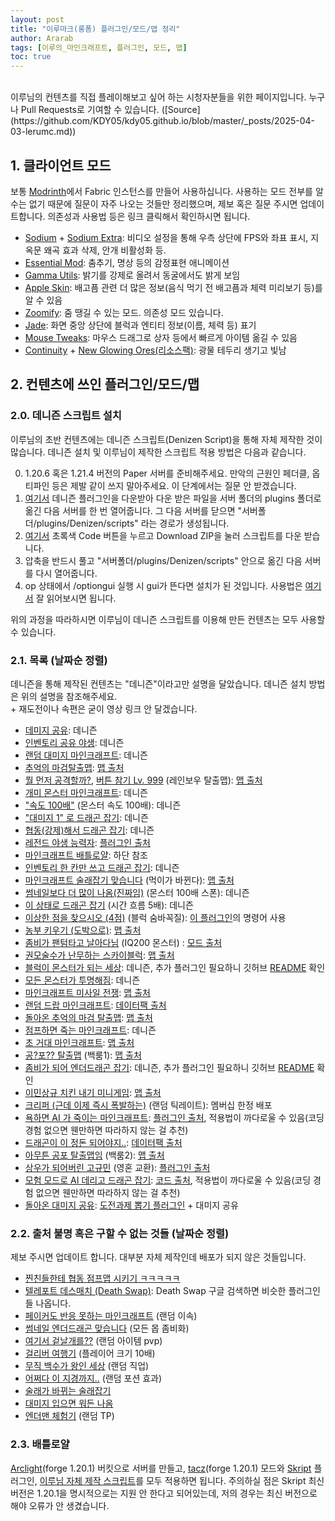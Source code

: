 ```yaml
---
layout: post
title: "이루마크(롱폼) 플러그인/모드/맵 정리"
author: Ararab
tags: [이루의_마인크래프트, 플러그인, 모드, 맵]
toc: true
---
```


<br/>
이루님의 컨텐츠를 직접 플레이해보고 싶어 하는 시청자분들을 위한 페이지입니다. 누구나 Pull Requests로 기여할 수 있습니다. ([Source](https://github.com/KDY05/kdy05.github.io/blob/master/_posts/2025-04-03-lerumc.md))

## 1. 클라이언트 모드

보통 [Modrinth](https://modrinth.com/)에서 Fabric 인스턴스를 만들어 사용하십니다. 사용하는 모드 전부를 알 수는 없기 때문에 질문이 자주 나오는 것들만 정리했으며, 제보 혹은 질문 주시면 업데이트합니다. 의존성과 사용법 등은 링크 클릭해서 확인하시면 됩니다.

* [Sodium](https://modrinth.com/mod/sodium) + [Sodium Extra](https://modrinth.com/mod/sodium-extra): 비디오 설정을 통해 우측 상단에 FPS와 좌표 표시, 지옥문 왜곡 효과 삭제, 안개 비활성화 등.
* [Essential Mod](https://modrinth.com/mod/essential): 춤추기, 명상 등의 감정표현 애니메이션
* [Gamma Utils](https://modrinth.com/mod/gamma-utils): 밝기를 강제로 올려서 동굴에서도 밝게 보임
* [Apple Skin](https://modrinth.com/mod/appleskin): 배고픔 관련 더 많은 정보(음식 먹기 전 배고픔과 체력 미리보기 등)를 알 수 있음
* [Zoomify](https://modrinth.com/mod/zoomify): 줌 땡길 수 있는 모드. 의존성 모드 있습니다.
* [Jade](https://modrinth.com/mod/jade): 화면 중앙 상단에 블럭과 엔티티 정보(이름, 체력 등) 표기
* [Mouse Tweaks](https://modrinth.com/mod/mouse-tweaks): 마우스 드래그로 상자 등에서 빠르게 아이템 옮길 수 있음
* [Continuity](https://modrinth.com/mod/continuity) + [New Glowing Ores(리소스팩)](https://modrinth.com/resourcepack/new-glowing-ores): 광물 테두리 생기고 빛남

## 2. 컨텐츠에 쓰인 플러그인/모드/맵

### 2.0. 데니즌 스크립트 설치

이루님의 초반 컨텐츠에는 데니즌 스크립트(Denizen Script)을 통해 자체 제작한 것이 많습니다. 데니즌 설치 및 이루님이 제작한 스크립트 적용 방법은 다음과 같습니다.

0. 1.20.6 혹은 1.21.4 버전의 Paper 서버를 준비해주세요. 만악의 근원인 페더클, 옵티파인 등은 제발 같이 쓰지 말아주세요. 이 단계에서는 질문 안 받겠습니다.
1. [여기서](https://ci.citizensnpcs.co/job/Denizen_Developmental/) 데니즌 플러그인을 다운받아 다운 받은 파일을 서버 폴더의 plugins 폴더로 옮긴 다음 서버를 한 번 열어줍니다. 그 다음 서버를 닫으면 \"서버폴더/plugins/Denizen/scripts\" 라는 경로가 생성됩니다.
2. [여기서](https://github.com/uniqueleru/Denizen-1.20.6) 초록색 Code 버튼을 누르고 Download ZIP을 눌러 스크립트를 다운 받습니다.
3. 압축을 반드시 풀고 \"서버폴더/plugins/Denizen/scripts\" 안으로 옮긴 다음 서버를 다시 열어줍니다.
4. op 상태에서 /optiongui 실행 시 gui가 뜬다면 설치가 된 것입니다. 사용법은 [여기서](https://github.com/uniqueleru/Denizen-1.20.6) 잘 읽어보시면 됩니다.

위의 과정을 따라하시면 이루님이 데니즌 스크립트를 이용해 만든 컨텐츠는 모두 사용할 수 있습니다.

### 2.1. 목록 (날짜순 정렬)

데니즌을 통해 제작된 컨텐츠는 "데니즌"이라고만 설명을 달았습니다. 데니즌 설치 방법은 위의 설명을 참조해주세요.
<br/> + 재도전이나 속편은 굳이 영상 링크 안 달겠습니다.

* [데미지 공유](https://youtu.be/AhkBcAR3uxk?si=YUvtEozqzuMkfQeQ): 데니즌
* [인벤토리 공유 야생](https://youtu.be/k2ZTbKhMh0Y?si=dL6arsVQdzJV1ujx): 데니즌
* [랜덤 대미지 마인크래프트](https://youtu.be/yOQcTo26dOQ?si=wYoCsR9TLbnhjGxT): 데니즌
* [추억의 마검탈출맵](https://youtu.be/p_z-DCYR5jY?si=9pQgwP8k3h5fgSE6): [맵 출처](https://blog.naver.com/taekyung2795/222441382854)
* [뭘 먼저 공격할까?](https://youtu.be/7Q3xWMDQP2Q?si=0cWqxKlwa_vAdRKC), [버튼 참기 Lv. 999](https://youtu.be/L7HbDKoG7AI?si=Ht6b08AWF6ArLIAq) (레인보우 탈출맵): [맵 출처](https://www.koreaminecraft.net/map/3765057)
* [개미 몬스터 마인크래프트](https://youtu.be/wwxkTZCuVt8?si=FTQdvHcf-UipecHg): 데니즌
* ["속도 100배"](https://youtu.be/zprMtSbSZTw?si=Nfb1p_lt4Wb5IVM7) (몬스터 속도 100배): 데니즌
* ["대미지 1" 로 드래곤 잡기](https://youtu.be/1wzqUA8EWk0?si=Jv8CR3uZP7dnmgmd): 데니즌
* [협동(강제)해서 드래곤 잡기](https://youtu.be/Z68M5dP-2v4?si=TrdGc-amY3esrK4l): 데니즌
* [레전드 야생 능력자](https://youtu.be/6T-aMrUpBIw?si=FuOVpoY4IMzTwa_S): [플러그인 출처](https://github.com/Daybreak365/AbilityWar)
* [마인크래프트 배틀로얄](https://youtu.be/vaUJtwCm0kw?si=qogdwjdxPZeNKsXK): 하단 참조
* [인벤토리 한 칸만 쓰고 드래곤 잡기](https://youtu.be/fqNyxizKQ4U?si=PwEI-xlNGJheQCSo): 데니즌
* [마인크래프트 술래잡기 맞습니다](https://youtu.be/u8wN_Gq_aQ0?si=PB2Ut8p7XUS71lVR) (먹이가 바뀐다): [맵 출처](https://www.koreaminecraft.net/map/3756464)
* [썸네일보다 더 많이 나옴(진짜임)](https://youtu.be/PRGgWIvLp38?si=2zfN3Mv_NKbYbWYC) (몬스터 100배 스폰): 데니즌
* [이 상태로 드래곤 잡기](https://youtu.be/QrKQ6PUCyh0?si=1hiyNK4jjt1o6LZZ) (시간 흐름 5배): 데니즌
* [이상한 점을 찾으시오 (4점)](https://youtu.be/Ou29H8xpG-o?si=X3CRA6NwV4ACia-n) (블럭 숨바꼭질): [이 플러그인](https://www.spigotmc.org/resources/libs-disguises-free.81/)의 명령어 사용
* [농부 키우기 (도박으로)](https://youtu.be/rfrfNv9hdug?si=PqWymtxi4wpw9Gxg): [맵 출처](https://cafe.naver.com/minecraftgame)
* [좀비가 팬텀타고 날아다님](https://youtu.be/5i2B9c9EQTc?si=TWwo8M4hW07T26Ju) (IQ200 몬스터) : [모드 출처](https://modrinth.com/mod/improved-mobs)
* [권모술수가 난무하는 스카이블럭](https://youtu.be/rmNVtv8RFWA?si=dxRguHKAJJEyg_O8): [맵 출처](https://www.curseforge.com/minecraft/worlds/spherical-survival)
* [블럭이 몬스터가 되는 세상](https://youtu.be/GUY3Mz1qMiw?si=p-0unbmS2DmVNijc): 데니즌, 추가 플러그인 필요하니 깃허브 [README](https://github.com/uniqueleru/Denizen-1.20.6) 확인
* [모든 몬스터가 투명해짐](https://youtu.be/YnW6T8fzt1Q?si=XUyaupjwNSrAEI1w): 데니즌
* [마인크래프트 미사일 전쟁](https://youtu.be/PpFKYu_swRY?si=F2VvYn0UA4mL8o4D): [맵 출처](https://www.planetminecraft.com/project/honey-missile-wars-2-0/)
* [랜덤 드랍 마인크래프트](https://youtu.be/CuDIyz6kqzY?si=xsj4Za3yRfWZDn1p): [데이터팩 출처](https://www.planetminecraft.com/data-pack/minecraft-but-loot-are-randomized-1-20-x/)
* [돌아온 추억의 마검 탈출맵](https://youtu.be/Vx63E7buMOI?si=4NXZ9xJ8wO8j7hwt): [맵 출처](https://gall.dcinside.com/mgallery/board/view/?id=steve&no=162054)
* [점프하면 죽는 마인크래프트](https://youtu.be/NQivQFAErGE?si=FiGAVb3BxGT743kv): 데니즌
* [초 거대 마인크래프트](https://youtu.be/E4a1hukTfA0?si=385twpZks7Uj_pSH): [맵 출처](https://www.planetminecraft.com/project/10x-minecraft-beatable-map/)
* [공?포?? 탈출맵](https://youtu.be/-bbPQYe_ids?si=goma8f3fJFsgvz7a) (백룸1): [맵 출처](https://www.koreaminecraft.net/map/3893920)
* [좀비가 되어 엔더드래곤 잡기](https://youtu.be/1vUNvfwBYyc?si=9l8R7gWxujHwiO_U): 데니즌, 추가 플러그인 필요하니 깃허브 [README](https://github.com/uniqueleru/Denizen-1.20.6) 확인
* [이민상규 치킨 내기 미니게임](https://youtu.be/R2NsklRc3-c?si=BUsxDR4wX9-hB8Qt): [맵 출처](https://cafe.naver.com/minecraftgame/1915545)
* [크리퍼 (근데 이제 즉시 폭발하는)](https://youtu.be/4xgMalI5waE?si=DFgEiXbEJJVV4tG8) (랜덤 틱레이트): 멤버십 한정 배포
* [욕하면 AI 가 죽이는 마인크래프트](https://youtu.be/sYVJINEtY8A?si=rbOVRl7ZDWRxjoQ-): [플러그인 출처](https://github.com/uniqueleru/nonobadword), 적용법이 까다로울 수 있음(코딩 경험 없으면 웬만하면 따라하지 않는 걸 추천)
* [드래곤이 이 정돈 되어야지..](https://youtu.be/-xWuz5cL-q4?si=uzsf8xu6Hmcd08pa): [데이터팩 출처](https://modrinth.com/datapack/true-ending)
* [아무튼 공포 탈출맵임](https://youtu.be/Cc3FE3PShKQ?si=Ihe6ec20lIsbjk9y) (백룸2): [맵 출처](https://www.koreaminecraft.net/map/3936710)
* [상우가 되어버린 고규민](https://youtu.be/q4Fokjf4g38?si=1pvN559VQXCn8EDw) (영혼 교환): [플러그인 출처](https://github.com/KDY05/SoulChange)
* [모험 모드로 AI 데리고 드래곤 잡기](https://youtu.be/8wyX_qrDgoc?si=Cu-oNqMdJ7AZfZyN): [코드 출처](https://github.com/kolbytn/mindcraft/tree/main), 적용법이 까다로울 수 있음(코딩 경험 없으면 웬만하면 따라하지 않는 걸 추천)
* [돌아온 대미지 공유](https://youtu.be/zs5SejL3edg?si=fTNw0YlYAfQO4Lwk): [도전과제 뽑기 플러그인](https://github.com/uniqueleru/AdvancementPicker) + 대미지 공유


### 2.2. 출처 불명 혹은 구할 수 없는 것들 (날짜순 정렬)

제보 주시면 업데이트 합니다. 대부분 자체 제작인데 배포가 되지 않은 것들입니다.

* [찐친들한테 협동 점프맵 시키기 ㅋㅋㅋㅋㅋ](https://youtu.be/QxCdx08Wto4?si=CqsWygwQUNqela5N)
* [텔레포트 데스매치 (Death Swap)](https://youtu.be/A8BBFsJcxBs?si=Iv1myG1gKBlPJkL8): Death Swap 구글 검색하면 비슷한 플러그인들 나옵니다.
* [페이커도 반응 못하는 마인크래프트](https://youtu.be/x7njSfk6DeQ?si=KkAdxDgS527x8Zop) (랜덤 이속)
* [썸네일 엔더드래곤 맞습니다](https://youtu.be/0g41Ke4Cj08?si=XDEkb6wpFOxJ-mWW) (모든 몹 좀비화)
* [여기서 겉날개를??](https://youtu.be/yhUNZEe1aTw?si=E2c6mi5tyMqVpJn_) (랜덤 아이템 pvp)
* [걸리버 여행기](https://youtu.be/2zgDfz0huHk?si=VKL976b95V9bdX_U) (플레이어 크기 10배)
* [무직 백수가 왕인 세상](https://youtu.be/iFr8QG9_svU?si=aGp8A3Q-LRufeh1K) (랜덤 직업)
* [어쩌다 이 지경까지..](https://youtu.be/SBpDmMOJYWw?si=0_aawiB3ILzchf0x) (랜덤 포션 효과)
* [술래가 바뀌는 술래잡기](https://youtu.be/iBDMjlhS-S8?si=S4DwQ-FaKi4sFAz1)
* [대미지 입으면 워든 나옴](https://youtu.be/0UBmJJ9rObg?si=I5vovDsXvHirJ0QE)
* [엔더맨 체험기](https://youtu.be/iXt3QbFVhAk?si=RuMDgJTsR0wKGgXz) (랜덤 TP)


### 2.3. 배틀로얄

[Arclight](https://github.com/IzzelAliz/Arclight)(forge 1.20.1) 버킷으로 서버를 만들고, [tacz](https://modrinth.com/mod/timeless-and-classics-zero)(forge 1.20.1) 모드와 [Skript](https://github.com/SkriptLang/Skript) 플러그인, [이루님 자체 제작 스크립트](https://github.com/uniqueleru/Battleroyale)를 모두 적용하면 됩니다. 주의하실 점은 Skript 최신 버전은 1.20.1을 명시적으로는 지원 안 한다고 되어있는데, 저의 경우는 최신 버전으로 해야 오류가 안 생겼습니다.
